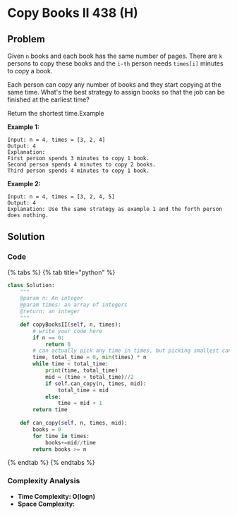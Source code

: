 # Copy Books II 438 \(H\)

## Problem

Given `n` books and each book has the same number of pages. There are `k` persons to copy these books and the `i-th` person needs `times[i]` minutes to copy a book.

Each person can copy any number of books and they start copying at the same time. What's the best strategy to assign books so that the job can be finished at the earliest time?

Return the shortest time.Example

**Example 1:**

```text
Input: n = 4, times = [3, 2, 4]
Output: 4
Explanation:
First person spends 3 minutes to copy 1 book.
Second person spends 4 minutes to copy 2 books.
Third person spends 4 minutes to copy 1 book.
```

**Example 2:**

```text
Input: n = 4, times = [3, 2, 4, 5]
Output: 4
Explanation: Use the same strategy as example 1 and the forth person does nothing.
```

## Solution 

### Code

{% tabs %}
{% tab title="python" %}
```python
class Solution:
    """
    @param n: An integer
    @param times: an array of integers
    @return: an integer
    """
    def copyBooksII(self, n, times):
        # write your code here
        if n == 0:
            return 0
        # can actually pick any time in times, but picking smallest can reduce search time
        time, total_time = 0, min(times) * n
        while time < total_time:
            print(time, total_time)
            mid = (time + total_time)//2
            if self.can_copy(n, times, mid):
                total_time = mid
            else:
                time = mid + 1
        return time
    
    def can_copy(self, n, times, mid):
        books = 0
        for time in times:
            books+=mid//time
        return books >= n

```
{% endtab %}
{% endtabs %}

### Complexity Analysis

* **Time Complexity: O\(logn\)**
* **Space Complexity:**

